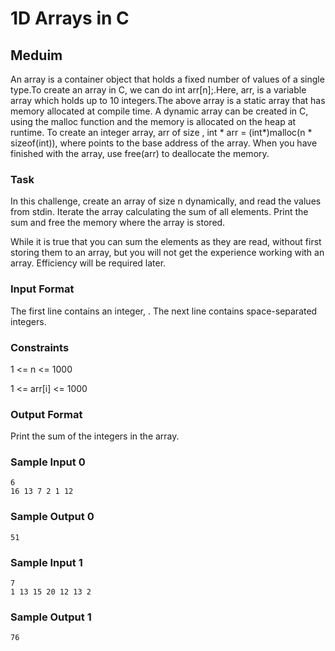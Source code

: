 # 1D Arrays in C
## Meduim
An array is a container object that holds a fixed number of values of a single type.To create an array in C, we can do int arr[n];.Here, arr, is a variable array which holds up to 10 integers.The above array is a static array that has memory allocated at compile time. A dynamic array can be created in C, using the malloc function and the memory is allocated on the heap at runtime. To create an integer array, arr of size , int * arr = (int*)malloc(n * sizeof(int)), where  points to the base address of the array. When you have finished with the array, use free(arr) to deallocate the memory.

### Task 
In this challenge, create an array of size n dynamically, and read the values from stdin. Iterate the array calculating the sum of all elements. Print the sum and free the memory where the array is stored.

While it is true that you can sum the elements as they are read, without first storing them to an array, but you will not get the experience working with an array. Efficiency will be required later.

### Input Format
The first line contains an integer, .
The next line contains  space-separated integers.

### Constraints
 1  <= n <= 1000

 1  <= arr[i] <= 1000

### Output Format
Print the sum of the integers in the array.

### Sample Input 0
```
6
16 13 7 2 1 12 
```
### Sample Output 0
```
51
```
### Sample Input 1
```
7
1 13 15 20 12 13 2 
```
### Sample Output 1
```
76
```